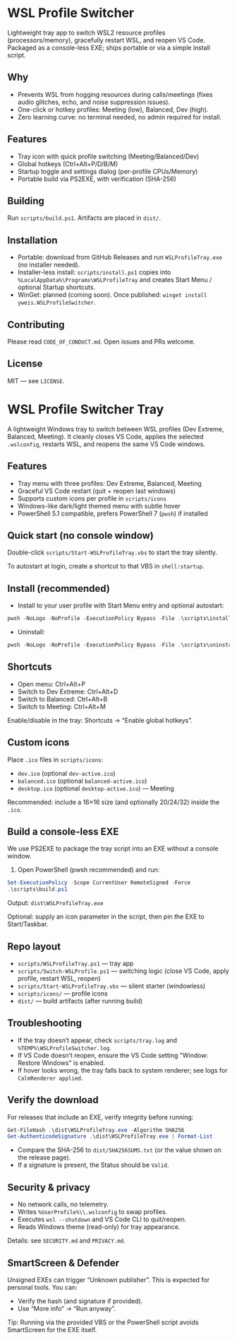 # WSL Profile Switcher

Lightweight tray app to switch WSL2 resource profiles (processors/memory), gracefully restart WSL, and reopen VS Code. Packaged as a console-less EXE; ships portable or via a simple install script.

## Why
- Prevents WSL from hogging resources during calls/meetings (fixes audio glitches, echo, and noise suppression issues).
- One-click or hotkey profiles: Meeting (low), Balanced, Dev (high).
- Zero learning curve: no terminal needed, no admin required for install.

## Features
- Tray icon with quick profile switching (Meeting/Balanced/Dev)
- Global hotkeys (Ctrl+Alt+P/D/B/M)
- Startup toggle and settings dialog (per-profile CPUs/Memory)
- Portable build via PS2EXE, with verification (SHA-256)

## Building
Run `scripts/build.ps1`. Artifacts are placed in `dist/`.

## Installation
- Portable: download from GitHub Releases and run `WSLProfileTray.exe` (no installer needed).
- Installer-less install: `scripts/install.ps1` copies into `%LocalAppData%\Programs\WSLProfileTray` and creates Start Menu / optional Startup shortcuts.
- WinGet: planned (coming soon). Once published: `winget install yweis.WSLProfileSwitcher`.

## Contributing
Please read `CODE_OF_CONDUCT.md`. Open issues and PRs welcome.

## License
MIT — see `LICENSE`.
# WSL Profile Switcher Tray

A lightweight Windows tray to switch between WSL profiles (Dev Extreme, Balanced, Meeting). It cleanly closes VS Code, applies the selected `.wslconfig`, restarts WSL, and reopens the same VS Code windows.

## Features
- Tray menu with three profiles: Dev Extreme, Balanced, Meeting
- Graceful VS Code restart (quit + reopen last windows)
- Supports custom icons per profile in `scripts/icons`
- Windows-like dark/light themed menu with subtle hover
- PowerShell 5.1 compatible, prefers PowerShell 7 (`pwsh`) if installed

## Quick start (no console window)
Double-click `scripts/Start-WSLProfileTray.vbs` to start the tray silently.

To autostart at login, create a shortcut to that VBS in `shell:startup`.

## Install (recommended)
- Install to your user profile with Start Menu entry and optional autostart:

```powershell
pwsh -NoLogo -NoProfile -ExecutionPolicy Bypass -File .\scripts\install.ps1
```

- Uninstall:

```powershell
pwsh -NoLogo -NoProfile -ExecutionPolicy Bypass -File .\scripts\uninstall.ps1
```

## Shortcuts
- Open menu: Ctrl+Alt+P
- Switch to Dev Extreme: Ctrl+Alt+D
- Switch to Balanced: Ctrl+Alt+B
- Switch to Meeting: Ctrl+Alt+M

Enable/disable in the tray: Shortcuts → “Enable global hotkeys”.

## Custom icons
Place `.ico` files in `scripts/icons`:
- `dev.ico` (optional `dev-active.ico`)
- `balanced.ico` (optional `balanced-active.ico`)
- `desktop.ico` (optional `desktop-active.ico`) — Meeting

Recommended: include a 16×16 size (and optionally 20/24/32) inside the `.ico`.

## Build a console-less EXE
We use PS2EXE to package the tray script into an EXE without a console window.

1) Open PowerShell (pwsh recommended) and run:

```powershell
Set-ExecutionPolicy -Scope CurrentUser RemoteSigned -Force
.\scripts\build.ps1
```

Output: `dist\WSLProfileTray.exe`

Optional: supply an icon parameter in the script, then pin the EXE to Start/Taskbar.

## Repo layout
- `scripts/WSLProfileTray.ps1` — tray app
- `scripts/Switch-WSLProfile.ps1` — switching logic (close VS Code, apply profile, restart WSL, reopen)
- `scripts/Start-WSLProfileTray.vbs` — silent starter (windowless)
- `scripts/icons/` — profile icons
- `dist/` — build artifacts (after running build)

## Troubleshooting
- If the tray doesn’t appear, check `scripts/tray.log` and `%TEMP%\WSLProfileSwitcher.log`.
- If VS Code doesn’t reopen, ensure the VS Code setting "Window: Restore Windows" is enabled.
- If hover looks wrong, the tray falls back to system renderer; see logs for `CalmRenderer applied`.

## Verify the download
For releases that include an EXE, verify integrity before running:

```powershell
Get-FileHash .\dist\WSLProfileTray.exe -Algorithm SHA256
Get-AuthenticodeSignature .\dist\WSLProfileTray.exe | Format-List
```

 - Compare the SHA-256 to `dist/SHA256SUMS.txt` (or the value shown on the release page).
- If a signature is present, the Status should be `Valid`.

## Security & privacy
- No network calls, no telemetry.
- Writes `%UserProfile%\\.wslconfig` to swap profiles.
- Executes `wsl --shutdown` and VS Code CLI to quit/reopen.
- Reads Windows theme (read-only) for tray appearance.

Details: see `SECURITY.md` and `PRIVACY.md`.

## SmartScreen & Defender
Unsigned EXEs can trigger “Unknown publisher”. This is expected for personal tools. You can:
- Verify the hash (and signature if provided).
- Use “More info” → “Run anyway”.

Tip: Running via the provided VBS or the PowerShell script avoids SmartScreen for the EXE itself.

